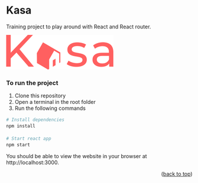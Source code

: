 <a name="readme-top"></a>
# Kasa

Training project to play around with React and React router.

![Kasa logo](src/assets/LOGO.svg)


### To run the project

1. Clone this repository
1. Open a terminal in the root folder
1. Run the following commands

```bash
# Install dependencies
npm install

# Start react app
npm start
```

You should be able to view the website in your browser at http://localhost:3000.


<p align="right">(<a href="#readme-top">back to top</a>)</p>
